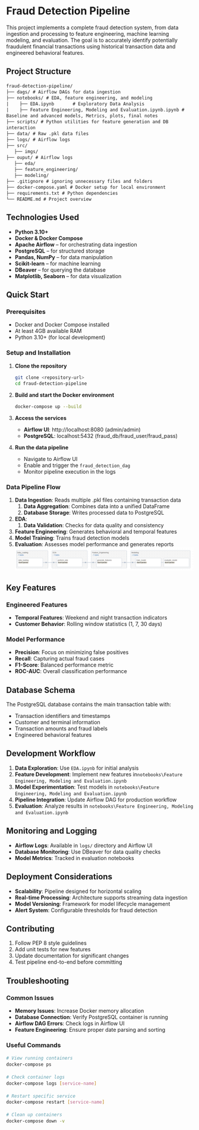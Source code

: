 # Fraud Detection Pipeline

This project implements a complete fraud detection system, from data ingestion and processing to feature engineering, machine learning modeling, and evaluation. The goal is to accurately identify potentially fraudulent financial transactions using historical transaction data and engineered behavioral features.

## Project Structure
```
fraud-detection-pipeline/
├── dags/ # Airflow DAGs for data ingestion
├── notebooks/ # EDA, feature engineering, and modeling
|    ├── EDA.ipynb       # Exploratory Data Analysis 
|    ├── Feature Engineering, Modeling and Evaluation.ipynb.ipynb # Baseline and advanced models, Metrics, plots, final notes
├── scripts/ # Python utilities for feature generation and DB interaction
├── data/ # Raw .pkl data files
├── logs/ # Airflow logs
├── src/
   ├── imgs/
├── ouput/ # Airflow logs
   ├── eda/
   ├── feature_engineering/
   ├── modeling/
├── .gitignore # ignoring unnecessary files and folders
├── docker-compose.yaml # Docker setup for local environment
├── requirements.txt # Python dependencies
└── README.md # Project overview
```

## Technologies Used

- **Python 3.10+**
- **Docker & Docker Compose**
- **Apache Airflow** – for orchestrating data ingestion
- **PostgreSQL** – for structured storage
- **Pandas, NumPy** – for data manipulation
- **Scikit-learn** – for machine learning
- **DBeaver** – for querying the database
- **Matplotlib, Seaborn** – for data visualization


## Quick Start

### Prerequisites
- Docker and Docker Compose installed
- At least 4GB available RAM
- Python 3.10+ (for local development)

### Setup and Installation

1. **Clone the repository**
   ```bash
   git clone <repository-url>
   cd fraud-detection-pipeline
   ```

2. **Build and start the Docker environment**
   ```bash
   docker-compose up --build
   ```

3. **Access the services**
   - **Airflow UI**: http://localhost:8080 (admin/admin)
   - **PostgreSQL**: localhost:5432 (fraud_db/fraud_user/fraud_pass)

4. **Run the data pipeline**
   - Navigate to Airflow UI
   - Enable and trigger the `fraud_detection_dag`
   - Monitor pipeline execution in the logs

### Data Pipeline Flow
1. **Data Ingestion**: Reads multiple .pkl files containing transaction data
   1. **Data Aggregation**: Combines data into a unified DataFrame
   2. **Database Storage**: Writes processed data to PostgreSQL
2. **EDA**:
      1. **Data Validation**: Checks for data quality and consistency
3. **Feature Engineering**: Generates behavioral and temporal features
4. **Model Training**: Trains fraud detection models
5. **Evaluation**: Assesses model performance and generates reports
![alt text](src/img/pipeline.png)


## Key Features

### Engineered Features
- **Temporal Features**: Weekend and night transaction indicators
- **Customer Behavior**: Rolling window statistics (1, 7, 30 days)


### Model Performance
- **Precision**: Focus on minimizing false positives
- **Recall**: Capturing actual fraud cases
- **F1-Score**: Balanced performance metric
- **ROC-AUC**: Overall classification performance

## Database Schema

The PostgreSQL database contains the main transaction table with:
- Transaction identifiers and timestamps
- Customer and terminal information
- Transaction amounts and fraud labels
- Engineered behavioral features

## Development Workflow

1. **Data Exploration**: Use `EDA.ipynb` for initial analysis
2. **Feature Development**: Implement new features in`notebooks\Feature Engineering, Modeling and Evaluation.ipynb`
3. **Model Experimentation**: Test models in `notebooks\Feature Engineering, Modeling and Evaluation.ipynb`
4. **Pipeline Integration**: Update Airflow DAG for production workflow
5. **Evaluation**: Analyze results in `notebooks\Feature Engineering, Modeling and Evaluation.ipynb`

## Monitoring and Logging

- **Airflow Logs**: Available in `logs/` directory and Airflow UI
- **Database Monitoring**: Use DBeaver for data quality checks
- **Model Metrics**: Tracked in evaluation notebooks

## Deployment Considerations

- **Scalability**: Pipeline designed for horizontal scaling
- **Real-time Processing**: Architecture supports streaming data ingestion
- **Model Versioning**: Framework for model lifecycle management
- **Alert System**: Configurable thresholds for fraud detection

## Contributing

1. Follow PEP 8 style guidelines
2. Add unit tests for new features
3. Update documentation for significant changes
4. Test pipeline end-to-end before committing

## Troubleshooting

### Common Issues
- **Memory Issues**: Increase Docker memory allocation
- **Database Connection**: Verify PostgreSQL container is running
- **Airflow DAG Errors**: Check logs in Airflow UI
- **Feature Engineering**: Ensure proper date parsing and sorting

### Useful Commands
```bash
# View running containers
docker-compose ps

# Check container logs
docker-compose logs [service-name]

# Restart specific service
docker-compose restart [service-name]

# Clean up containers
docker-compose down -v
```
